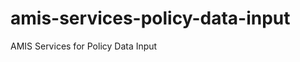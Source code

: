 amis-services-policy-data-input
===============================

AMIS Services for Policy Data Input
